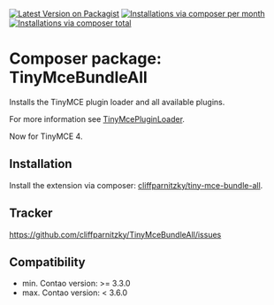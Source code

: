 [![Latest Version on Packagist](http://img.shields.io/packagist/v/cliffparnitzky/tiny-mce-bundle-all.svg?style=flat)](https://packagist.org/packages/cliffparnitzky/tiny-mce-bundle-all)
[![Installations via composer per month](http://img.shields.io/packagist/dm/cliffparnitzky/tiny-mce-bundle-all.svg?style=flat)](https://packagist.org/packages/cliffparnitzky/tiny-mce-bundle-all)
[![Installations via composer total](http://img.shields.io/packagist/dt/cliffparnitzky/tiny-mce-bundle-all.svg?style=flat)](https://packagist.org/packages/cliffparnitzky/tiny-mce-bundle-all)

Composer package: TinyMceBundleAll
==================================

Installs the TinyMCE plugin loader and all available plugins.

For more information see [TinyMcePluginLoader](https://github.com/cliffparnitzky/TinyMcePluginLoader).

Now for TinyMCE 4.


Installation
------------

Install the extension via composer: [cliffparnitzky/tiny-mce-bundle-all](https://packagist.org/packages/cliffparnitzky/tiny-mce-bundle-all).


Tracker
-------

https://github.com/cliffparnitzky/TinyMceBundleAll/issues


Compatibility
-------------

- min. Contao version: >= 3.3.0
- max. Contao version: <  3.6.0